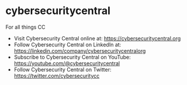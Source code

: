 # cybersecuritycentral
For all things CC

* Visit Cybersecurity Central online at: https://cybersecuritycentral.org
* Follow Cybersecurity Central on LinkedIn at: https://linkedin.com/company/cybersecuritycentralorg
* Subscribe to Cybersecurity Central on YouTube: https://youtube.com/@cybersecuritycentral
* Follow Cybersecurity Central on Twitter: https://twitter.com/cybersecuritycc
